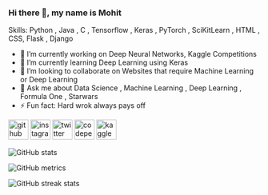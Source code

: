 ### Hi there 👋,  my name is Mohit

Skills: Python , Java , C , Tensorflow , Keras , PyTorch ,  SciKitLearn , HTML , CSS,  Flask , Django

- 🔭 I’m currently working on Deep Neural Networks, Kaggle Competitions 
- 🌱 I’m currently learning Deep Learning using Keras 
- 👯 I’m looking to collaborate on Websites that require Machine Learning or Deep Learning 
- 💬 Ask me about Data Science , Machine Learning , Deep Learning , Formula One , Starwars   
- ⚡ Fun fact: Hard wrok always pays off 


[<img src='https://cdn.jsdelivr.net/npm/simple-icons@3.0.1/icons/github.svg' alt='github' height='40'>](https://github.com/Mohit501)  [<img src='https://cdn.jsdelivr.net/npm/simple-icons@3.0.1/icons/instagram.svg' alt='instagram' height='40'>](https://www.instagram.com/@mohit_501/)  [<img src='https://cdn.jsdelivr.net/npm/simple-icons@3.0.1/icons/twitter.svg' alt='twitter' height='40'>](https://twitter.com/MohitKarelia501)  [<img src='https://cdn.jsdelivr.net/npm/simple-icons@3.0.1/icons/codepen.svg' alt='codepen' height='40'>](https://codepen.io/@darthvader501)  [<img src='https://cdn.jsdelivr.net/npm/simple-icons@3.0.1/icons/kaggle.svg' alt='kaggle' height='40'>](https://www.kaggle.com/mohitkarelia)  

![GitHub stats](https://github-readme-stats.vercel.app/api?username=Mohit501&show_icons=true)  

![GitHub metrics](https://metrics.lecoq.io/Mohit501)  

![GitHub streak stats](https://github-readme-streak-stats.herokuapp.com/?user=Mohit501)  



